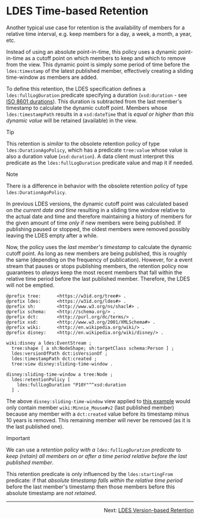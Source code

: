 # LDES Time-based Retention
Another typical use case for retention is the availability of members for a relative time interval, e.g. keep members for a day, a week, a month, a year, etc.

Instead of using an absolute point-in-time, this policy uses a dynamic point-in-time as a cutoff point on which members to keep and which to remove from the view. This dynamic point is simply some period of time before the `ldes:timestamp` of the latest published member, effectively creating a sliding time-window as members are added.

To define this retention, the LDES specification defines a `ldes:fullLogDuration` predicate specifying a duration (`xsd:duration` - see [ISO 8601 durations](https://en.wikipedia.org/wiki/ISO_8601#Durations)). This duration is subtracted from the last member's timestamp to calculate the dynamic cutoff point. Members whose `ldes:timestampPath` results in a `xsd:dateTime` that is _equal or higher than this dynamic value_ will be retained (available) in the view.

> [!TIP]
> This retention is _similar_ to the obsolete retention policy of type `ldes:DurationAgoPolicy`, which has a predicate `tree:value` whose value is also a duration value (`xsd:duration`). A data client must interpret this predicate as the `ldes:fullLogDuration` predicate value and map it if needed.

> [!NOTE]
> There is a difference in behavior with the obsolete retention policy of type `ldes:DurationAgoPolicy`.
> 
> In previous LDES versions, the dynamic cutoff point was calculated based on _the current date and time_ resulting in a sliding time window relative to the actual date and time and therefore maintaining a history of members for the given amount of time _only_ if new members were being published. If publishing paused or stopped, the oldest members were removed possibly leaving the LDES empty after a while.
> 
> Now, the policy uses the _last member's timestamp_ to calculate the dynamic cutoff point. As long as new members are being published, this is roughly the same (depending on the frequency of publication). However, for a event stream that pauses or stops publishing members, the retention policy now guarantees to _always_ keep the most recent members that fall within the relative time period before the last published member. Therefore, the LDES will not be emptied.

```
@prefix tree:      <https://w3id.org/tree#> .
@prefix ldes:      <https://w3id.org/ldes#> .
@prefix sh:        <http://www.w3.org/ns/shacl#> .
@prefix schema:    <http://schema.org/> .
@prefix dct:       <http://purl.org/dc/terms/> .
@prefix xsd:       <http://www.w3.org/2001/XMLSchema#> .
@prefix wiki:      <http://en.wikipedia.org/wiki/> .
@prefix disney:    <http://en.wikipedia.org/wiki/disney/> .

wiki:disney a ldes:EventStream ;
  tree:shape [ a sh:NodeShape; sh:targetClass schema:Person ] ;
  ldes:versionOfPath dct:isVersionOf ;
  ldes:timestampPath dct:created ;
  tree:view disney:sliding-time-window .

disney:sliding-time-window a tree:Node ;
  ldes:retentionPolicy [
    ldes:fullLogDuration "P10Y"^^xsd:duration 
  ] .
```

The above `disney:sliding-time-window` view applied to [this example](./E-ldes-specs.md#naming-members) would only contain member `wiki:Minnie_Mouse#v2` (last published member) because any member with a `dct:created` value before its timestamp minus 10 years is removed. This remaining member will never be removed (as it is the last published one).

> [!IMPORTANT]
> We can use a _retention policy with a `ldes:fullLogDuration` predicate_ to _keep (retain) all members on or after a time period relative before the last published member_.
>
> This retention predicate is only influenced by the `ldes:startingFrom` predicate: if that _absolute timestamp falls within the relative time period_ before the last member's timestamp then those members before this absolute timestamp are _not retained_.

---
<p align="right">Next: <a href="N-version-based-retention.md">LDES Version-based Retention</a></p>
